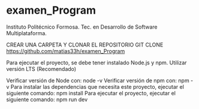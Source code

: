 # examen_Program


Instituto Politécnico Formosa.
Tec. en Desarrollo de Software Multiplataforma.

CREAR UNA CARPETA Y CLONAR EL REPOSITORIO
GIT CLONE https://github.com/matias33h/examen_Program

Para ejecutar el proyecto, se debe tener instalado Node.js y npm.
Utilizar versión LTS (Recomendado)

Verificar versión de Node con:
node -v
Verificar versión de npm con:
npm -v
Para instalar las dependencias que necesita este proyecto, ejecutar el siguiente comando:
npm install
Para ejecutar el proyecto, ejecutar el siguiente comando:
npm run dev



